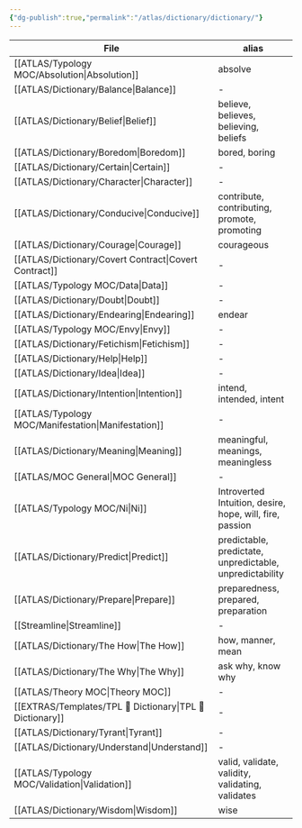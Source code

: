 ```yaml
---
{"dg-publish":true,"permalink":"/atlas/dictionary/dictionary/"}
---
```


| File                                                         | alias                                                    |
| ------------------------------------------------------------ | -------------------------------------------------------- |
| [[ATLAS/Typology MOC/Absolution\|Absolution]]             | absolve                                                  |
| [[ATLAS/Dictionary/Balance\|Balance]]                     | \-                                                       |
| [[ATLAS/Dictionary/Belief\|Belief]]                       | believe, believes, believing, beliefs                    |
| [[ATLAS/Dictionary/Boredom\|Boredom]]                     | bored, boring                                            |
| [[ATLAS/Dictionary/Certain\|Certain]]                     | \-                                                       |
| [[ATLAS/Dictionary/Character\|Character]]                 | \-                                                       |
| [[ATLAS/Dictionary/Conducive\|Conducive]]                 | contribute, contributing, promote, promoting             |
| [[ATLAS/Dictionary/Courage\|Courage]]                     | courageous                                               |
| [[ATLAS/Dictionary/Covert Contract\|Covert Contract]]     | \-                                                       |
| [[ATLAS/Typology MOC/Data\|Data]]                         | \-                                                       |
| [[ATLAS/Dictionary/Doubt\|Doubt]]                         | \-                                                       |
| [[ATLAS/Dictionary/Endearing\|Endearing]]                 | endear                                                   |
| [[ATLAS/Typology MOC/Envy\|Envy]]                         | \-                                                       |
| [[ATLAS/Dictionary/Fetichism\|Fetichism]]                 | \-                                                       |
| [[ATLAS/Dictionary/Help\|Help]]                           | \-                                                       |
| [[ATLAS/Dictionary/Idea\|Idea]]                           | \-                                                       |
| [[ATLAS/Dictionary/Intention\|Intention]]                 | intend, intended, intent                                 |
| [[ATLAS/Typology MOC/Manifestation\|Manifestation]]       | \-                                                       |
| [[ATLAS/Dictionary/Meaning\|Meaning]]                     | meaningful, meanings, meaningless                        |
| [[ATLAS/MOC General\|MOC General]]                        | \-                                                       |
| [[ATLAS/Typology MOC/Ni\|Ni]]                             | Introverted Intuition, desire, hope, will, fire, passion |
| [[ATLAS/Dictionary/Predict\|Predict]]                     | predictable, predictate, unpredictable, unpredictability |
| [[ATLAS/Dictionary/Prepare\|Prepare]]                     | preparedness, prepared, preparation                      |
| [[Streamline\|Streamline]]                                | \-                                                       |
| [[ATLAS/Dictionary/The How\|The How]]                     | how, manner, mean                                        |
| [[ATLAS/Dictionary/The Why\|The Why]]                     | ask why, know why                                        |
| [[ATLAS/Theory MOC\|Theory MOC]]                          | \-                                                       |
| [[EXTRAS/Templates/TPL 📖 Dictionary\|TPL 📖 Dictionary]] | \-                                                       |
| [[ATLAS/Dictionary/Tyrant\|Tyrant]]                       | \-                                                       |
| [[ATLAS/Dictionary/Understand\|Understand]]               | \-                                                       |
| [[ATLAS/Typology MOC/Validation\|Validation]]             | valid, validate, validity, validating, validates         |
| [[ATLAS/Dictionary/Wisdom\|Wisdom]]                       | wise                                                     |


